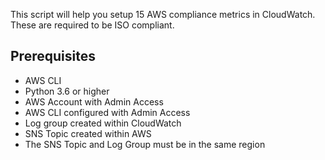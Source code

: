 This script will help you setup 15 AWS compliance metrics in CloudWatch. These are required to be ISO compliant.

## Prerequisites
- AWS CLI
- Python 3.6 or higher
- AWS Account with Admin Access
- AWS CLI configured with Admin Access
- Log group created within CloudWatch
- SNS Topic created within AWS
- The SNS Topic and Log Group must be in the same region
